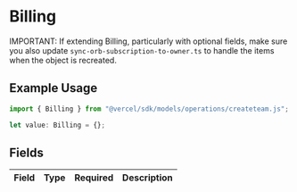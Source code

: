 # Billing

IMPORTANT: If extending Billing, particularly with optional fields, make sure you also update `sync-orb-subscription-to-owner.ts` to handle the items when the object is recreated.

## Example Usage

```typescript
import { Billing } from "@vercel/sdk/models/operations/createteam.js";

let value: Billing = {};
```

## Fields

| Field       | Type        | Required    | Description |
| ----------- | ----------- | ----------- | ----------- |